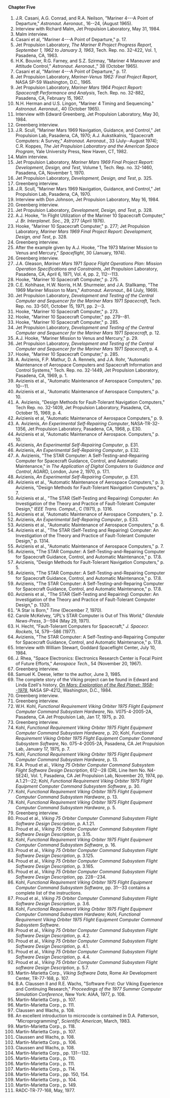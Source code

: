 #### Chapter Five

1.  J.R. Casani, A.G. Conrad, and R.A. Neilson, "Mariner 4---A Point of Departure," *Astronaut. Aeronaut.*, 16--24, (August 1965).
2.  Interview with Richard Malm, Jet Propulsion Laboratory, May 31, 1984.
3.  Malm interview.
4.  Casani et al, "Mariner 4---A Point of Departure," p. 17.
5.  Jet Propulsion Laboratory, *The Mariner R Project Progress Report, September 1, 1962 to January 3, 1963*, Tech. Rep. no. 32-422, Vol. 1, Pasadena, CA, 1963.
6.  H.K. Bouvier, R.G. Farney, and S.Z. Szirmay, "Mariner 4 Maneuver and Attitude Control," *Astronaut. Aeronaut.*," 38 (October 1965).
7.  Casani et al, "Mariner 4---A Point of Departure," p. 17.
8.  Jet Propulsion Laboratory, *Mariner-Venus 1962: Final Project Report*, NASA SP-59 Washington, D.C., 1965.
9.  Jet Propulsion Laboratory, *Mariner Mars 1964 Project Report: Spacecraft Performance and Analysis*, Tech. Rep. no. 32-882, Pasadena, CA, February 15, 1967.
10. N.H. Herman and U.S. Lingon, "Mariner 4 Timing and Sequencing." *Astronaut. Aeronaut.*, 40 (October 1965).
11. Interview with Edward Greenberg, Jet Propulsion Laboratory, May 30, 1984.
12. Greenberg interview.
13. J.R. Scull, "Mariner Mars 1969 Navigation, Guidance, and Control," Jet Propulsion Lab, Pasadena, CA, 1970; A.J. Aukstikalnis, "Spacecraft Computers: A Survey," *Astronaut. Aeronaut.*, 33 (July--August 1974); C.R. Koppes, *The Jet Propulsion Laboratory and the American Space Program*, Yale University Press, New Haven, CT, 1982.
14. Malm interview.
15. Jet Propulsion Laboratory, *Mariner Mars 1969 Final Project Report: Development, Design, and Test*, Volume 1, Tech. Rep. no. 32-1460, Pasadena, CA, November 1, 1970.
16. Jet Propulsion Laboratory, *Development, Design, and Test*, p. 325.
17. Greenberg interview.
18. J.R. Scull, "Mariner Mars 1969 Navigation, Guidance, and Control," Jet Propulsion Lab, Pasadena, CA, 1970.
19. Interview with Don Johnson, Jet Propulsion Laboratory, May 16, 1984.
20. Greenberg interview.
21. Jet Propulsion Laboratory, *Development, Design, and Test*, p. 328.
22. A.J. Hooke, "In Flight Utilization of the Mariner 10 Spacecraft Computer," *J. Br. Interplanet. Soc.*, 29, 277 (April 1976).
23. Hooke, "Mariner 10 Spacecraft Computer," p. 277; Jet Propulsion Laboratory, *Mariner Mars 1969 Final Project Report: Development, Design, and Test*, p. 328.
24. Greenberg interview.
25. After the example given by A.J. Hooke, "The 1973 Mariner Mission to Venus and Mercury," *Spaceflight*, 30 (January, 1974).
26. Greenberg interview.
27. J.A. Gleason, *Mariner Mars 1971 Space Flight Operations Plan: Mission Operation Specifications and Constraints*, Jet Propulsion Laboratory, Pasadena, CA, April 6, 1971, Vol. 4, pp. 2, 112--113.
28. Hooke, "Mariner 10 Spacecraft Computer," p. 275.
29. C.E. Kohlhase, H.W. Norris, H.M. Shurmeier, and J.A. Stallkamp, "The 1969 Mariner Mission to Mars," *Astronaut. Aeronaut.*, 84 (July, 1969).
30. Jet Propulsion Laboratory, *Development and Testing of the Central Computer and Sequencer for the Mariner Mars 1971 Spacecraft*, Tech. Rep. no. 33-501, October 15, 1971, pp. 2--3.
31. Hooke, "Mariner 10 Spacecraft Computer," p. 273.
32. Hooke, "Mariner 10 Spacecraft Computer," pp. 279--81.
33. Hooke, "Mariner 10 Spacecraft Computer," p. 285.
34. Jet Propulsion Laboratory, *Development and Testing of the Central Computer and Sequencer for the Mariner Mars 1971 Spacecraft*, p. 12.
35. A.J. Hooke, "Mariner Mission to Venus and Mercury," p. 29.
36. Jet Propulsion Laboratory, *Development and Testing of the Central Computer and Sequencer for the Mariner Mars 1971 Spacecraft*, p. 4.
37. Hooke, "Mariner 10 Spacecraft Computer," p. 285.
38. A. Avizienis, F.P. Mathur, D. A. Rennels, and J.A. Rohr, "Automatic Maintenance of Aerospace Computers and Spacecraft Information and Control Systems," Tech. Rep. no. 32-1449, Jet Propulsion Laboratory, Pasadena, CA, 1969, p. 1.
39. Avizienis et al., "Automatic Maintenance of Aerospace Computers," pp. 10--11.
40. Avizienis et al., "Automatic Maintenance of Aerospace Computers," p. 10.
41. A. Avizienis, "Design Methods for Fault-Tolerant Navigation Computers," Tech Rep. no. 32-1409, Jet Propulsion Laboratory, Pasadena, CA, October 15, 1969, p. 4.
42. Avizienis et al, "Automatic Maintenance of Aerospace Computers," p. 9.
43. A. Avizienis, *An Experimental Self-Repairing Computer*, NASA-TR-32-1356, Jet Propulsion Laboratory, Pasadena, CA, 1968, p. E30.
44. Avizienis et al, "Automatic Maintenance of Aerospace. Computers," p. 10.
45. Avizienis, *An Experimental Self-Repairing Computer*, p. E31.
46. Avizienis, *An Experimental Self-Repairing Computer*, p. E32.
47. A. Avizienis, "The STAR Computer: A Self-Testing-and-Repairing Computer for Spacecraft Guidance, Control, and Automatic Maintenance," in *The Application of Digital Computers to Guidance and Control*, AGARD, London, June 2, 1970, p. 17.1.
48. Avizienis, *An Experimental Self-Repairing Computer*, p. E31.
49. Avizienis et al., "Automatic Maintenance of Aerospace Computers," p. 3; Avizienis, "Design Methods for Fault-Tolerant Navigation Computers," p. 7.
50. Avizienis et al., "The STAR (Self-Testing and Repairing) Computer: An Investigation of the Theory and Practice of Fault-Tolerant Computer Design," *IEEE Trans. Comput.*, C (1971), p. 1316.
51. Avizienis et al, "Automatic Maintenance of Aerospace Computers," p. 2.
52. Avizienis, *An Experimental Self-Reparing Computer*, p. E33.
53. Avizienis et al., "Automatic Maintenance of Aerospace Computers," p. 6.
54. Avizienis et al., "The STAR (Self-Testing and Repairing) Computer: An Investigation of the Theory and Practice of Fault-Tolerant Computer Design," p. 1314.
55. Avizienis et al., "Automatic Maintenance of Aerospace Computers," p. 7.
56. Avizienis, "The STAR Computer: A Self-Testing-and-Repairing Computer for Spacecraft Guidance, Control, and Automatic Maintenance," p. 17.8.
57. Avizienis, "Design Methods for Fault-Tolerant Navigation Computers," p. 5.
58. Avizienis, "The STAR Computer: A Self-Testing-and-Repairing Computer for Spacecraft Guidance, Control, and Automatic Maintenance," p. 17.8.
59. Avizienis, "The STAR Computer: A Self-Testing-and-Reparing Computer for Spacecraft Guidance, Control, and Automatic Maintenance," p. 17.8.
60. Avizienis et al., "The STAR (Self-Testing and Repairing) Computer: An Investigation of the Theory and Practice of Fault-Tolerant Computer Design," p. 1320.
61. "A Star is Born," *Time* (December 7, 1970).
62. Carole McKelvey, "JPL's STAR Computer is Out of This World," *Glendale News-Press*, 3--594 (May 29, 1971).
63. H. Hecht, "Fault-Tolerant Computers for Spacecraft," *J. Spacecr. Rockets*, 14, 579--586 (1977).
64. Avizienis, "The STAR Computer: A Self-Testing-and-Repairing Computer for Spacecraft Guidance, Control, and Automatic Maintenance," p. 17.8.
65. Interview with William Stewart, Goddard Spaceflight Center, July 10, 1984.
66. J. Rhea, "Space Electronics: Electronics Research Center is Focal Point of Future Efforts," *Aerospace Tech.*, 54 (November 20, 1967).
67. Greenberg interview.
68. Samuel K. Deese, letter to the author, June 3, 1985.
69. The complete story of the Viking project can be found in Edward and Linda Ezell's history, [*On Mars: Exploration of the Red Planet: 1958--1978*](http://www.hq.nasa.gov/office/pao/History/SP-4212/on-mars.html), NASA SP-4212, Washington, D.C., 1984.
70. Greenberg interview.
71. Greenberg interview.
72. W.H. Kohl, *Functional Requirement Viking Orbiter 1975 Flight Equipment Computer Command Subsystem Hardware*, No. V075-4-2005-2A, Pasadena, CA Jet Propulsion Lab, Jan 17, 1975, p. 20.
73. Greenberg interview.
74. Kohl, *Functional Requirement Viking Orbiter 1975 Flight Equipment Computer Command Subsystem Hardware*, p. 20; Kohl, *Functional Requirement Viking Orbiter 1975 Flight Equipment Computer Command Subsystem Software*, No. 075-4-2005-2A, Pasadena, CA Jet Propulsion Lab, January 17, 1975, p. 7.
75. Kohl, *Functional Requirement Viking Orbiter 1975 Flight Equipment Computer Command Subsystem Hardware*, p. 13.
76. R.A. Proud et al., *Viking 75 Orbiter Computer Command Subsystem Flight Software Design Description*, 612--28 (DRL Line Item No. N4-SE24), Vol. 1, Pasadena, CA Jet Propulsion Lab, November 20, 1974, pp. A.1.21--22; Kohl, *Functional Requirement Viking Orbiter 1975 Flight Equipment Computer Command Subsystem Software*, p. 30.
77. Kohl, *Functional Requirement Viking Orbiter 1975 Flight Equipment Computer Command Subsystem Hardware*, p. 13.
78. Kohl, *Functional Requirement Viking Orbiter 1975 Flight Equipment Computer Command Subsystem Hardware*, p. 5.
79. Greenberg interview.
80. Proud et al., *Viking 75 Orbiter Computer Command Subsystem Flight Software Design Description*, p. A.1.21.
81. Proud et al., *Viking 75 Orbiter Computer Command Subsystem Flight Software Design Description*, p. 3.15.
82. Kohl, *Functional Requirement Viking Orbiter 1975 Flight Equipment Computer Command Subsystem Software*, p. 16.
83. Proud et al., *Viking 75 Orbiter Computer Command Subsystem Flight Software Design Description*, p. 3.125.
84. Proud et al., *Viking 75 Orbiter Computer Command Subsystem Flight Software Design Description*, p. 3.165.
85. Proud et al., *Viking 75 Orbiter Computer Command Subsystem Flight Software Design Description*, pp. 228--234.
86. Kohl, *Functional Requirement Viking Orbiter 1975 Flight Equipment Computer Command Subsystem Software*, pp. 31--33 contains a complete list of the instructions.
87. Proud et al., *Viking 75 Orbiter Computer Command Subsystem Flight Software Design Description*, p. 3.6.
88. Kohl, *Functional Requirement Viking Orbiter 1975 Flight Equipment Computer Command Subsystem Hardware*; Kohl, *Functional Requirement Viking Orbiter 1975 Flight Equipment Computer Command Subsystem Software*.
89. Proud et al., *Viking 75 Orbiter Computer Command Subsystem Flight Software Design Description*, p. 4.2.
90. Proud et al., *Viking 75 Orbiter Computer Command Subsystem Flight Software Design Description*, p. 4.1.
91. Proud et al., *Viking 75 Orbiter Computer Command Subsystem Flight Software Design Description*, p. 4.4.
92. Proud et al., *Viking 75 Orbiter Computer Command Subsystem Flight software Design Description*, p. 5.7.
93. Martin-Marietta Corp., *Viking Software Data*, Rome Air Development Center, TR-77-168, p. 107.
94. B.A. Claussen II and R.E. Wachs, "Software First: Our Viking Experience and Continuing Research," *Proceedings of the 1977 Summer Computer Simulation Conference*, New York: AIAA, 1977, p. 108.
95. Martin-Marietta Corp., p. 107.
96. Martin-Marietta Corp., p. 111.
97. Claussen and Wachs, p. 108.
98. An excellent introduction to microcode is contained in D.A. Patterson, "Microprogramming", *Scientific American*, March, 1983.
99. Martin-Marietta Corp., p. 118.
100. Martin-Marietta Corp., p. 107.
101. Claussen and Wachs, p. 108.
102. Martin-Marietta Corp., p. 106.
103. Claussen and Wachs, p. 108.
104. Martin-Marietta Corp., pp. 131--132.
105. Martin-Marietta Corp., p. 110.
106. Martin-Marietta Corp., p. 111.
107. Martin-Marietta Corp., p. 114.
108. Martin-Marietta Corp., pp. 150, 154.
109. Martin-Marietta Corp., p. 104.
110. Martin-Marietta Corp., p. 149.
111. RADC-TR-77-168, May, 1977.
